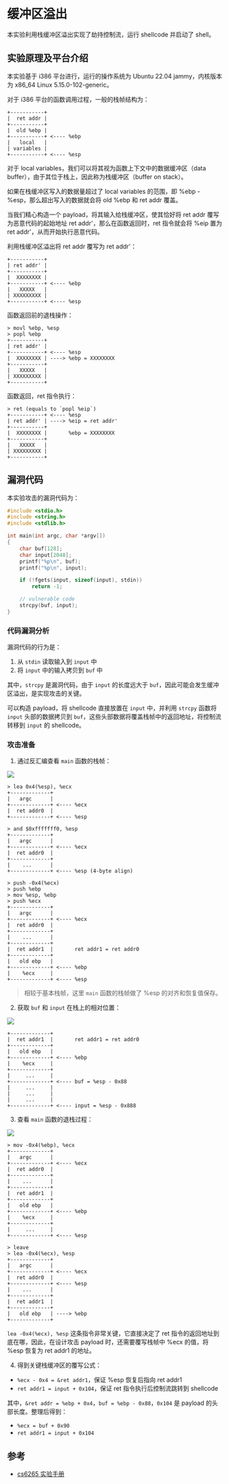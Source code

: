 # 缓冲区溢出

本实验利用栈缓冲区溢出实现了劫持控制流，运行 shellcode 并启动了 shell。

## 实验原理及平台介绍

本实验基于 i386 平台进行，运行的操作系统为 Ubuntu 22.04 jammy，内核版本为 x86_64 Linux 5.15.0-102-generic。

对于 i386 平台的函数调用过程，一般的栈帧结构为：

```
+-----------+
|  ret addr |
+-----------+
|  old %ebp |
+-----------+ <---- %ebp
|   local   |
| variables |
+-----------+ <---- %esp
```

对于 local variables，我们可以将其视为函数上下文中的数据缓冲区（data buffer），由于其位于栈上，因此称为栈缓冲区（buffer on stack）。

如果在栈缓冲区写入的数据量超过了 local variables 的范围，即 %ebp - %esp，那么超出写入的数据就会将 old %ebp 和 ret addr 覆盖。

当我们精心构造一个 payload，将其输入给栈缓冲区，使其恰好将 ret addr 覆写为恶意代码的起始地址 ret addr'，那么在函数返回时，ret 指令就会将 %eip 置为 ret addr'，从而开始执行恶意代码。

利用栈缓冲区溢出将 ret addr 覆写为 ret addr'：

```
+-----------+
| ret addr' |
+-----------+
|  XXXXXXXX |
+-----------+ <---- %ebp
|   XXXXX   |
| XXXXXXXXX |
+-----------+ <---- %esp
```

函数返回前的退栈操作：

```
> movl %ebp, %esp
> popl %ebp
+-----------+
| ret addr' |
+-----------+ <---- %esp
|  XXXXXXXX | ----> %ebp = XXXXXXXX
+-----------+
|   XXXXX   |
| XXXXXXXXX |
+-----------+
```

函数返回，ret 指令执行：

```
> ret (equals to `popl %eip`)
+-----------+ <---- %esp
| ret addr' | ----> %eip = ret addr'
+-----------+
|  XXXXXXXX |       %ebp = XXXXXXXX
+-----------+
|   XXXXX   |
| XXXXXXXXX |
+-----------+
```

## 漏洞代码

本实验攻击的漏洞代码为：

```c
#include <stdio.h>
#include <string.h>
#include <stdlib.h>

int main(int argc, char *argv[])
{
	char buf[128];
	char input[2048];
	printf("%p\n", buf);
	printf("%p\n", input);

	if (!fgets(input, sizeof(input), stdin))
		return -1;

	// vulnerable code
	strcpy(buf, input);
}
```

### 代码漏洞分析

漏洞代码的行为是：

1. 从 `stdin` 读取输入到 `input` 中
2. 将 `input` 中的输入拷贝到 `buf` 中

其中，`strcpy` 是漏洞代码，由于 `input` 的长度远大于 `buf`，因此可能会发生缓冲区溢出，是实现攻击的关键。

可以构造 payload，将 shellcode 直接放置在 `input` 中，并利用 `strcpy` 函数将 `input` 头部的数据拷贝到 `buf`，这些头部数据将覆盖栈帧中的返回地址，将控制流转移到 `input` 的 shellcode。

### 攻击准备

1. 通过反汇编查看 `main` 函数的栈帧：

![](./img/stack-of-main.png)

```
> lea 0x4(%esp), %ecx
+-------------+
|   argc      |
+-------------+ <---- %ecx
|  ret addr0  |
+-------------+ <---- %esp

> and $0xfffffff0, %esp
+-------------+
|   argc      |
+-------------+ <---- %ecx
|  ret addr0  |
+-------------+
|    ...      |
+-------------+ <---- %esp (4-byte align)

> push -0x4(%ecx)
> push %ebp
> mov %esp, %ebp
> push %ecx
+-------------+
|   argc      |
+-------------+ <---- %ecx
|  ret addr0  |
+-------------+
|    ...      |
+-------------+
|  ret addr1  |       ret addr1 = ret addr0
+-------------+
|   old ebp   |
+-------------+ <---- %ebp
|    %ecx     |
+-------------+ <---- %esp
```

> 相较于基本栈帧，这里 `main` 函数的栈帧做了 %esp 的对齐和恢复值保存。

2. 获取 `buf` 和 `input` 在栈上的相对位置：

![](./img/buffer.png)

```
+-------------+
|  ret addr1  |       ret addr1 = ret addr0
+-------------+
|   old ebp   |
+-------------+ <---- %ebp
|    %ecx     |
+-------------+
|     ...     |
+-------------+ <---- buf = %esp - 0x88
|     ...     |
|     ...     |
|     ...     |
+-------------+ <---- input = %esp - 0x888
```

3. 查看 `main` 函数的退栈过程：

![](./img/main-ret.png)

```
> mov -0x4(%ebp), %ecx
+-------------+
|   argc      |
+-------------+ <---- %ecx
|  ret addr0  |
+-------------+
|    ...      |
+-------------+
|  ret addr1  |
+-------------+
|   old ebp   |
+-------------+ <---- %ebp
|    %ecx     |
+-------------+
|     ...     |
+-------------+ <---- %esp

> leave
> lea -0x4(%ecx), %esp
+-------------+
|   argc      |
+-------------+ <---- %ecx
|  ret addr0  |
+-------------+ <---- %esp
|    ...      |
+-------------+
|  ret addr1  |
+-------------+
|   old ebp   | ----> %ebp
+-------------+
```

`lea -0x4(%ecx), %esp` 这条指令非常关键，它直接决定了 ret 指令的返回地址到底在哪，因此，在设计攻击 payload 时，还需要覆写栈帧中 %ecx 的值，将 %esp 恢复为 ret addr1 的地址。

4. 得到关键栈缓冲区的覆写公式：

  - `%ecx - 0x4 = &ret addr1`，保证 %esp 恢复后指向 ret addr1
  - `ret addr1 = input + 0x104`，保证 ret 指令执行后控制流跳转到 shellcode

其中，`&ret addr = %ebp + 0x4`，`buf = %ebp - 0x88`，`0x104` 是 payload 的头部长度。整理后得到：
  - `%ecx = buf + 0x90`
  - `ret addr1 = input + 0x104`

## 参考

- [cs6265 实验手册](https://tc.gts3.org/cs6265/2021/tut/tut02-warmup2.html)
